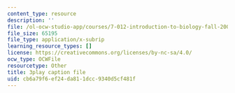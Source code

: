 ```yaml
---
content_type: resource
description: ''
file: /ol-ocw-studio-app/courses/7-012-introduction-to-biology-fall-2004/cb6a79f6ef24da811dcc9340d5cf481f_bO0WsF4anko.srt
file_size: 65195
file_type: application/x-subrip
learning_resource_types: []
license: https://creativecommons.org/licenses/by-nc-sa/4.0/
ocw_type: OCWFile
resourcetype: Other
title: 3play caption file
uid: cb6a79f6-ef24-da81-1dcc-9340d5cf481f
---
```

